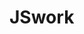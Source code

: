# JSwork
<!doctype html>
<html>
<head>
<meta charset="utf-8">
<title>用户登录</title>
<link href="css/index.css" rel="stylesheet" type="text/css" />
<script language="javascript" type="text/javascript">
    var i=800;
    var msg=setInterval(function(){
        document.getElementById("qh1").style.left=i+"px";
        i++;
    }, 100);
    var code ;
    function createCode(){ 
        document.getElementById("qh4").style.display="none";
        code = new Array();
        var codeLength = 4;
        var checkCode = document.getElementById("checkCode");
        checkCode.value = "";
        var selectChar = new Array(2,3,4,5,6,7,8,9,'A','B','C','D','E','F','G','H','J','K','L','M','N','P','Q','R','S','T','U','V','W','X','Y','Z');
        for(var i=0;i<codeLength;i++) {
        var charIndex = Math.floor(Math.random()*32);
        code +=selectChar[charIndex];
        }
        checkCode.value = code;
    }
    function validate () {
        var inputCode = document.getElementById("yzm").value.toUpperCase();
        if(inputCode != code ){
        alert("验证码错误！");
        return false;
        }
        else {
        document.getElementById("qh3").style.display="none";
        document.getElementById("qh1").style.display="none";
        document.getElementById("qh4").style.display="block";
        var mg=setTimeout(function(){
            window.location.href="https://shuidi.cn/company-8a3447f925a737358a0ae31873ee6101.html?from=title&pa_from=1225";
        }, 3000);
        
        return true;
        }
    }
    </script>
<style type="text/css">
    .code{}
    .srk{ float: left;}
    .yzm{ float: right;}
    .bottom{ clear: both;}
 
@charset "utf-8";
input,textarea,select{
    margin:0;padding:0;
    font-size:12px;
    outline:none;
    resize:none;
}
html:root body,html:root input,html:root button,html:root textarea,html:root select{
    font-family:Tahoma,Geneva,'\5fae\8f6f\96c5\9ed1','\5B8B\4F53';
}
form,ul,ol,li,dl,dt,dd,h1,h2,h3,h4,h5,p{
    margin:0;
    padding:0;
    list-style:none;
}
a{
    text-decoration:none;
    color:#224892;
    outline:none;
}
a:hover{
    text-decoration:underline;
}
a img{
    border:none;
}
.button:hover{
    text-decoration:none;
    background-color:#1672e3;
}
.button:active{
    background-color:#3482e1;
}
.button span{
    position:relative;top:11px;
    display:inline-block;
    height:16px;
    line-height:16px;
    vertical-align:top;
    padding-left:8px;
}
.btn-green{
    height:50px;
    line-height:50px;
    background-color:#999;}
.btn-green:hover{
    background-color:#76bf48;
}
.btn-green:active{
    background-color:#51b73d;
}
.reg-slogan{
    height:50px;
    line-height:50px;
    text-align:center;
    font-size:16px;
}
.reg-form{
    width:328px;
    height:280px;
    margin:auto;
}
.reg-form .cell{
    position:relative;
    height:40px;
    margin-bottom:22px;
    zoom:1;}
.reg-form .cell input{position:absolute;
    top:0;left:0;
    width:304px;
    padding:7px 11px;
    font-size:16px;
    background:none;}
.reg-form .bottom{
    height:40px;
}
.reg-form .code{
    position:relative;
    height:40px;
    margin-bottom:22px;
    zoom:1;
}
.reg-form .code input{top:0;
    left:0;width:150px;
    padding:7px 11px;
    font-size:16px;
    background:none;
}
.reg-form .bottom{
    height:40px;
}
.reg-form .bottom .button{
    display:block;
    border-radius:3px;
}
.register-box{
    position: absolute;
    right: 54px;
    width: 396px;
    height: 476px;
    background: white;
    border-radius: 3px;
    top: 39px;
}
.barter_btn{
    border: 0px;
    background: transparent;
    outline: 0px;
}
.button{
    display:inline-block;
    height:40px;
    padding:0 15px;
    line-height:40px;
    text-align:center;
    font-size:18px;
    font-family:'Heiti SC','\5fae\8f6f\96c5\9ed1','\9ed1\4f53';
    color:white;
    border:0 none;
    background-repeat:repeat-x;
    background-position:0 0;
    cursor:pointer;
}
#qh1{
    position: absolute;
    left:800px;
    width: 150px;
    height: 30px;
    background-color:green;
}
#qh4{
    width: 400px;
    height: 300px;
    margin-left:400px;
    margin-top: 200px;
    font-size: 50px;
    color: green;
    background-color:;
}
#checkCode{
    font-size: 15px;
    color: green;
}

</style>
</head>
 
<body background="ztd1.jpg" onload="createCode();" >
<div id="qh1">验证码区分大小写</div>
<div id="qh4">登录成功，三秒后进入公司网页</div>
<div class="wrap" id="qh3">
    <div class="register-box"><br><br>
        <div class="reg-slogan"> 用户登录</div><br>
        <div class="reg-form">
        <form action="" class="login" method="post">
            <div class="cell"> 
           <input type="text" id="name" value="" maxlength="6" οnkeyup="checkName()" placeholder="  请输入用户名（最多6位）"  />
            </div>
            <div class="cell"> 
           <input type="password" name="" id="psd" value=""maxlength="11" placeholder="  请输入密码 （最多11位）" onBlur="javascript:ok_or_errorBylogin(this)" />
            </div>
            
            <div class="code">
            <div class="srk">
            <input type="text" name="code" id="yzm" class="text" maxlength="4"  placeholder="  请输验证码" /> 
            </div>
            <div class="yzm">
            <input type="button" id="checkCode" onclick="createCode()" title="刷新验证码" c >
            </div>
            </div>
               
            <div class="bottom"> <a id="login" onclick="validate()" class="button btn-green"> 登录</a></div>
            </form>
      </div>
            <div class="last">
        <button class="barter_btn" onClick="javascript:barter_btn(this)">没有账号?前往注册</button>  
        <a href="">忘记密码</a>
            </div>
       </div>
  </div>
<input οnclick='window.location="view-source:" + window.location.href' type="button" value="" name="Button7">
</body>
</html>

 
